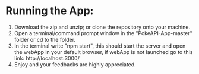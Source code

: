 # Running the App:

1. Download the zip and unzip; or clone the repository onto your machine.
2. Open a terminal/command prompt window in the "PokeAPI-App-master" folder or cd to the folder.
3. In the terminal write "npm start", this should start the server and open the webApp in your default browser, if webApp is not launched go to this link: http://localhost:3000/
4. Enjoy and your feedbacks are highly appreciated.
